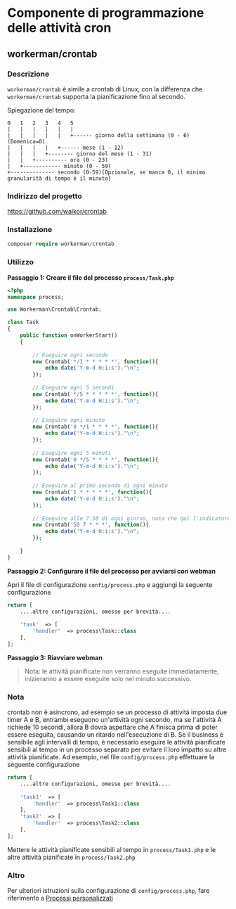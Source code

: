 # Componente di programmazione delle attività cron

## workerman/crontab

### Descrizione

`workerman/crontab` è simile a crontab di Linux, con la differenza che `workerman/crontab` supporta la pianificazione fino al secondo.

Spiegazione del tempo:

```
0   1   2   3   4   5
|   |   |   |   |   |
|   |   |   |   |   +------ giorno della settimana (0 - 6) (Domenica=0)
|   |   |   |   +------ mese (1 - 12)
|   |   |   +-------- giorno del mese (1 - 31)
|   |   +---------- ora (0 - 23)
|   +------------ minuto (0 - 59)
+-------------- secondo (0-59)[Opzionale, se manca 0, il minimo granularità di tempo è il minuto]
```

### Indirizzo del progetto

https://github.com/walkor/crontab

### Installazione

```php
composer require workerman/crontab
```

### Utilizzo

**Passaggio 1: Creare il file del processo `process/Task.php`**

```php
<?php
namespace process;

use Workerman\Crontab\Crontab;

class Task
{
    public function onWorkerStart()
    {
    
        // Eseguire ogni secondo
        new Crontab('*/1 * * * * *', function(){
            echo date('Y-m-d H:i:s')."\n";
        });
        
        // Eseguire ogni 5 secondi
        new Crontab('*/5 * * * * *', function(){
            echo date('Y-m-d H:i:s')."\n";
        });
        
        // Eseguire ogni minuto
        new Crontab('0 */1 * * * *', function(){
            echo date('Y-m-d H:i:s')."\n";
        });
        
        // Eseguire ogni 5 minuti
        new Crontab('0 */5 * * * *', function(){
            echo date('Y-m-d H:i:s')."\n";
        });
        
        // Eseguire al primo secondo di ogni minuto
        new Crontab('1 * * * * *', function(){
            echo date('Y-m-d H:i:s')."\n";
        });
      
        // Eseguire alle 7:50 di ogni giorno, nota che qui l'indicatore dei secondi è omesso
        new Crontab('50 7 * * *', function(){
            echo date('Y-m-d H:i:s')."\n";
        });
        
    }
}
```

**Passaggio 2: Configurare il file del processo per avviarsi con webman**

Apri il file di configurazione `config/process.php` e aggiungi la seguente configurazione

```php
return [
    ....altre configurazioni, omesse per brevità....
  
    'task'  => [
        'handler'  => process\Task::class
    ],
];
```

**Passaggio 3: Riavviare webman**

> Nota: le attività pianificate non verranno eseguite immediatamente, inizieranno a essere eseguite solo nel minuto successivo.

### Nota
crontab non è asincrono, ad esempio se un processo di attività imposta due timer A e B, entrambi eseguono un'attività ogni secondo, ma se l'attività A richiede 10 secondi, allora B dovrà aspettare che A finisca prima di poter essere eseguita, causando un ritardo nell'esecuzione di B.
Se il business è sensibile agli intervalli di tempo, è necessario eseguire le attività pianificate sensibili al tempo in un processo separato per evitare il loro impatto su altre attività pianificate. Ad esempio, nel file `config/process.php` effettuare la seguente configurazione

```php
return [
    ....altre configurazioni, omesse per brevità....
  
    'task1'  => [
        'handler'  => process\Task1::class
    ],
    'task2'  => [
        'handler'  => process\Task2::class
    ],
];
```
Mettere le attività pianificate sensibili al tempo in `process/Task1.php` e le altre attività pianificate in `process/Task2.php`

### Altro
Per ulteriori istruzioni sulla configurazione di `config/process.php`, fare riferimento a [Processi personalizzati](../process.md)
